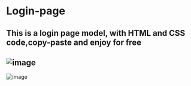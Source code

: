 # Login-page
This is a login page model, with HTML and CSS code,copy-paste and enjoy for free
-----------------------------------------------------------------------------------------------------------------------------
![image](https://github.com/user-attachments/assets/2e9b245c-1d2a-4b50-8782-ae759a4cc62f)
----------------------------------------------------------------------------------------------------------------------------
![image](https://github.com/user-attachments/assets/4dbb4cb7-cca7-4f2f-9b7a-ac1cc595c4c5)
